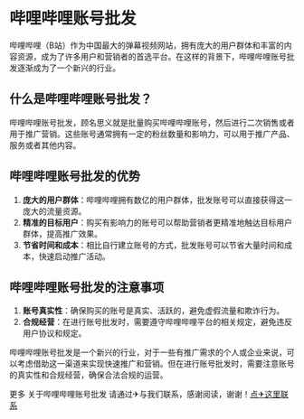 # 哔哩哔哩账号批发

哔哩哔哩（B站）作为中国最大的弹幕视频网站，拥有庞大的用户群体和丰富的内容资源，成为了许多用户和营销者的首选平台。在这样的背景下，哔哩哔哩账号批发逐渐成为了一个新兴的行业。

## 什么是哔哩哔哩账号批发？

哔哩哔哩账号批发，顾名思义就是批量购买哔哩哔哩账号，然后进行二次销售或者用于推广营销。这些账号通常拥有一定的粉丝数量和影响力，可以用于推广产品、服务或者其他内容。

## 哔哩哔哩账号批发的优势

1. **庞大的用户群体**：哔哩哔哩拥有数亿的用户群体，批发账号可以直接获得这一庞大的流量资源。
2. **精准的目标用户**：购买有影响力的账号可以帮助营销者更精准地触达目标用户群体，提高推广效果。
3. **节省时间和成本**：相比自行建立账号的方式，批发账号可以节省大量时间和成本，快速启动推广活动。

## 哔哩哔哩账号批发的注意事项

1. **账号真实性**：确保购买的账号是真实、活跃的，避免虚假流量和欺诈行为。
2. **合规经营**：在进行账号批发时，需要遵守哔哩哔哩平台的相关规定，避免违反用户协议和规定。

哔哩哔哩账号批发是一个新兴的行业，对于一些有推广需求的个人或企业来说，可以考虑借助这一渠道来实现快速推广和营销。但在进行账号批发时，需要注意账号的真实性和合规经营，确保合法合规的运营。

更多 关于哔哩哔哩账号批发 请通过✈与我们联系，感谢阅读，谢谢！[点✈这里联系](https://d.k02.cc)
